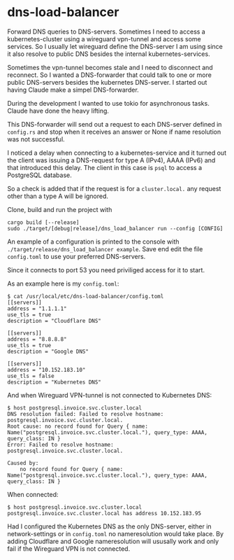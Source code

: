 # dns-load-balancer

Forward DNS queries to DNS-servers. Sometimes I need to access a kubernetes-cluster
using a wireguard vpn-tunnel and access some services. So I usually let wireguard
define the DNS-server I am using since it also resolve to public DNS besides the
internal kubernetes-services.

Sometimes the vpn-tunnel becomes stale and I need to disconnect and reconnect. So
I wanted a DNS-forwarder that could talk to one or more public DNS-servers besides
the kubernetes DNS-server. I started out having Claude make a simpel DNS-forwarder.

During the development I wanted to use tokio for asynchronous tasks. Claude have
done the heavy lifting.

This DNS-forwarder will send out a request to each DNS-server defined in `config.rs`
and stop when it receives an answer or None if name resolution was not successful.

I noticed a delay when connecting to a kubernetes-service and it turned out the client
was issuing a DNS-request for type A (IPv4), AAAA (IPv6) and that introduced this
delay. The client in this case is `psql` to access a PostgreSQL database.

So a check is added that if the request is for a `cluster.local.` any request other
than a type A will be ignored.

Clone, build and run the project with

```
cargo build [--release]
sudo ./target/[debug|release]/dns_load_balancer run --config [CONFIG]
```

An example of a configuration is printed to the console with `./target/release/dns_load_balancer example`.
Save end edit the file `config.toml` to use your preferred DNS-servers.

Since it connects to port 53 you need priviliged access for it to start.

As an example here is my `config.toml`:

```
$ cat /usr/local/etc/dns-load-balancer/config.toml
[[servers]]
address = "1.1.1.1"
use_tls = true
description = "Cloudflare DNS"

[[servers]]
address = "8.8.8.8"
use_tls = true
description = "Google DNS"

[[servers]]
address = "10.152.183.10"
use_tls = false
description = "Kubernetes DNS"
```

And when Wireguard VPN-tunnel is not connected to Kubernetes DNS:

```
$ host postgresql.invoice.svc.cluster.local
DNS resolution failed: Failed to resolve hostname: postgresql.invoice.svc.cluster.local.
Root cause: no record found for Query { name: Name("postgresql.invoice.svc.cluster.local."), query_type: AAAA, query_class: IN }
Error: Failed to resolve hostname: postgresql.invoice.svc.cluster.local.

Caused by:
    no record found for Query { name: Name("postgresql.invoice.svc.cluster.local."), query_type: AAAA, query_class: IN }
```

When connected:
```
$ host postgresql.invoice.svc.cluster.local
postgresql.invoice.svc.cluster.local has address 10.152.183.95
```

Had I configured the Kubernetes DNS as the only DNS-server, either in network-settings or in `config.toml` no nameresolution would take place.
By adding Cloudflare and Google nameresolution will ususally work and only fail if the Wireguard VPN is not connected.
